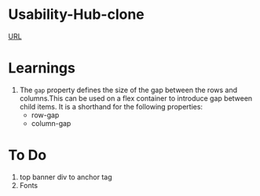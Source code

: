 # Usability-Hub-clone

[URL](https://usabilityhub.com/)

# Learnings

1. The `gap` property defines the size of the gap between the rows and columns.This can be used on a flex container to introduce gap between child items. It is a shorthand for the following properties:
   - row-gap
   - column-gap

# To Do

1. top banner div to anchor tag
2. Fonts

